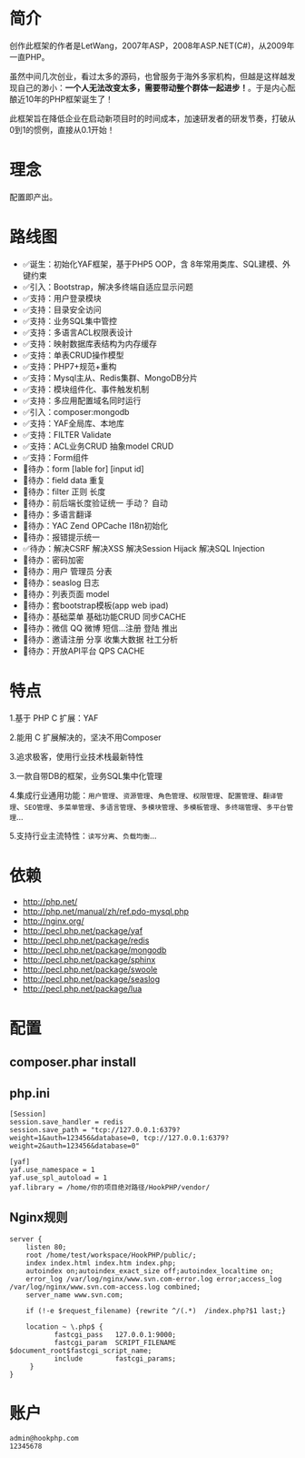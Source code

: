 # 简介
创作此框架的作者是LetWang，2007年ASP，2008年ASP.NET(C#)，从2009年一直PHP。

虽然中间几次创业，看过太多的源码，也曾服务于海外多家机构，但越是这样越发现自己的渺小：**一个人无法改变太多，需要带动整个群体一起进步！**。于是内心酝酿近10年的PHP框架诞生了！

此框架旨在降低企业在启动新项目时的时间成本，加速研发者的研发节奏，打破从0到1的惯例，直接从0.1开始！

# 理念
配置即产出。

# 路线图
+ ✅诞生：初始化YAF框架，基于PHP5 OOP，含 8年常用类库、SQL建模、外键约束
+ ✅引入：Bootstrap，解决多终端自适应显示问题
+ ✅支持：用户登录模块
+ ✅支持：目录安全访问
+ ✅支持：业务SQL集中管控
+ ✅支持：多语言ACL权限表设计
+ ✅支持：映射数据库表结构为内存缓存
+ ✅支持：单表CRUD操作模型
+ ✅支持：PHP7+规范+重构
+ ✅支持：Mysql主从、Redis集群、MongoDB分片
+ ✅支持：模块组件化、事件触发机制
+ ✅支持：多应用配置域名同时运行
+ ✅引入：composer:mongodb
+ ✅支持：YAF全局库、本地库
+ ✅支持：FILTER Validate
+ ✅支持：ACL业务CRUD 抽象model CRUD
+ ✅支持：Form组件
+ 📌待办：form [lable for] [input id]
+ 📌待办：field data 重复
+ 📌待办：filter 正则 长度
+ 📌待办：前后端长度验证统一 手动？ 自动
+ 📌待办：多语言翻译
+ 📌待办：YAC Zend OPCache I18n初始化
+ 📌待办：报错提示统一
+ ✅待办：解决CSRF 解决XSS 解决Session Hijack 解决SQL Injection
+ 📌待办：密码加密
+ 📌待办：用户 管理员 分表
+ 📌待办：seaslog 日志
+ 📌待办：列表页面 model
+ 📌待办：套bootstrap模板(app web ipad)
+ 📌待办：基础菜单 基础功能CRUD 同步CACHE
+ 📌待办：微信 QQ 微博 短信...注册 登陆 推出
+ 📌待办：邀请注册 分享 收集大数据 社工分析
+ 📌待办：开放API平台 QPS CACHE


# 特点
1.基于 PHP C 扩展：YAF

2.能用 C 扩展解决的，坚决不用Composer

3.追求极客，使用行业技术栈最新特性

3.一款自带DB的框架，业务SQL集中化管理

4.集成行业通用功能：`用户管理`、`资源管理`、`角色管理`、`权限管理`、`配置管理`、`翻译管理`、`SEO管理`、`多菜单管理`、`多语言管理`、`多模块管理`、`多模板管理`、`多终端管理`、`多平台管理`...

5.支持行业主流特性：`读写分离`、`负载均衡`...

# 依赖
+ http://php.net/
+ http://php.net/manual/zh/ref.pdo-mysql.php
+ http://nginx.org/
+ http://pecl.php.net/package/yaf
+ http://pecl.php.net/package/redis
+ http://pecl.php.net/package/mongodb
+ http://pecl.php.net/package/sphinx
+ http://pecl.php.net/package/swoole
+ http://pecl.php.net/package/seaslog
+ http://pecl.php.net/package/lua

# 配置
## composer.phar install
## php.ini
```
[Session]
session.save_handler = redis
session.save_path = "tcp://127.0.0.1:6379?weight=1&auth=123456&database=0, tcp://127.0.0.1:6379?weight=2&auth=123456&database=0"

[yaf]
yaf.use_namespace = 1
yaf.use_spl_autoload = 1
yaf.library = /home/你的项目绝对路径/HookPHP/vendor/
```
## Nginx规则
```
server {
	listen 80;
	root /home/test/workspace/HookPHP/public/;
	index index.html index.htm index.php;
	autoindex on;autoindex_exact_size off;autoindex_localtime on;
	error_log /var/log/nginx/www.svn.com-error.log error;access_log /var/log/nginx/www.svn.com-access.log combined;
	server_name www.svn.com;

	if (!-e $request_filename) {rewrite ^/(.*)  /index.php?$1 last;}

	location ~ \.php$ {
	       fastcgi_pass   127.0.0.1:9000;
	       fastcgi_param  SCRIPT_FILENAME  $document_root$fastcgi_script_name;
	       include        fastcgi_params;
	 }
}
```
# 账户
```
admin@hookphp.com
12345678
```
